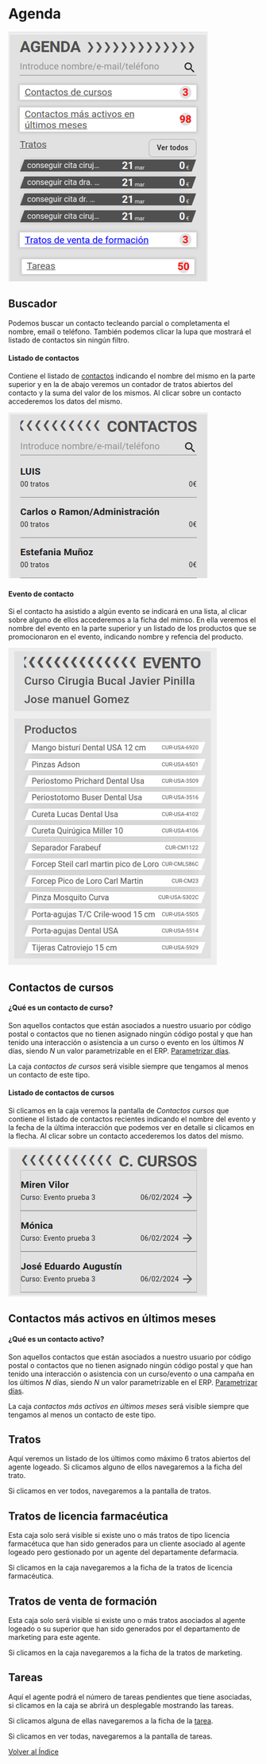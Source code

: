 # Agenda

![Agenda](./img/agenda.png)

## Buscador

Podemos buscar un contacto tecleando parcial o completamenta el nombre, email o teléfono. También podemos clicar la lupa que mostrará el listado de contactos sin ningún filtro.

#### Listado de contactos

Contiene el listado de [contactos](./contacto.md) indicando el nombre del mismo en la parte superior y en la de abajo veremos un contador de tratos abiertos del contacto y la suma del valor de los mismos. Al clicar sobre un contacto accederemos los datos del mismo.

![Lista contactos recientes](./img/listacontactos.png)

#### Evento de contacto

Si el contacto ha asistido a algún evento se indicará en una lista, al clicar sobre alguno de ellos accederemos a la ficha del mimso. En ella veremos el nombre del evento en la parte superior y un listado de los productos que se promocionaron en el evento, indicando nombre y refencia del producto.

![Lista eventos contacto](./img/datosevento.png)

## Contactos de cursos

#### ¿Qué es un contacto de curso?

 Son aquellos contactos que están asociados a nuestro usuario por código postal o contactos que no tienen asignado ningún código postal y que han tenido una interacción o asistencia a un curso o evento en los últimos _N_ días, siendo _N_ un valor parametrizable en el ERP.  [Parametrizar días](./periodobusqueda.md).

La caja *contactos de cursos* será visible siempre que tengamos al menos un contacto de este tipo.

#### Listado de contactos de cursos

Si clicamos en la caja veremos la pantalla de *Contactos cursos* que contiene el listado de contactos recientes indicando el nombre del evento y la fecha de la última interacción que podemos ver en detalle si clicamos en la flecha. Al clicar sobre un contacto accederemos los datos del mismo.

![Lista contactos recientes](./img/listacontactoscursos.png)

## Contactos más activos en últimos meses

#### ¿Qué es un contacto activo?

 Son aquellos contactos que están asociados a nuestro usuario por código postal o contactos que no tienen asignado ningún código postal y que han tenido una interacción o asistencia con un curso/evento o una campaña en los últimos _N_ días, siendo _N_ un valor parametrizable en el ERP.  [Parametrizar días](./periodobusqueda.md).

La caja *contactos más activos en últimos meses* será visible siempre que tengamos al menos un contacto de este tipo.

## Tratos

Aquí veremos un listado de los últimos como máximo 6 tratos abiertos del agente logeado. Si clicamos alguno de ellos navegaremos a la ficha del trato.

Si clicamos en ver todos, navegaremos a la pantalla de tratos.

## Tratos de licencia farmacéutica

Esta caja solo será visible si existe uno o más tratos de tipo licencia farmacétuca que han sido generados para un cliente asociado al agente logeado pero gestionado por un agente del departamente defarmacia.

Si clicamos en la caja navegaremos a la ficha de la tratos de licencia farmacéutica.

## Tratos de venta de formación

Esta caja solo será visible si existe uno o más tratos asociados al agente logeado o su superior que han sido generados por el departamento de marketing para este agente.

Si clicamos en la caja navegaremos a la ficha de la tratos de marketing.

## Tareas

Aquí el agente podrá el número de tareas pendientes que tiene asociadas, si clicamos en la caja se abrirá un desplegable mostrando las tareas. 

Si clicamos alguna de ellas navegaremos a la ficha de la [tarea](./tareas.md).

Si clicamos en ver todas, navegaremos a la pantalla de tareas.


[Volver al Índice](./index.md)